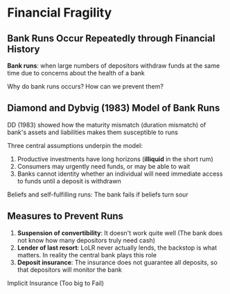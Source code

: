 # Financial Fragility

## Bank Runs Occur Repeatedly through Financial History

**Bank runs**: when large numbers of depositors withdraw funds at the same time due to concerns about the health of a bank

Why do bank runs occurs? How can we prevent them?

## Diamond and Dybvig (1983) Model of Bank Runs

DD (1983) showed how the maturity mismatch (duration mismatch) of bank's assets and liabilities makes them susceptible to runs

Three central assumptions underpin the model:

1. Productive investments have long horizons (**illiquid** in the short rum)
2. Consumers may urgently need funds, or may be able to wait
3. Banks cannot identity whether an individual will need immediate access to funds until a deposit is withdrawn

Beliefs and self-fulfilling runs: The bank fails if beliefs turn sour

## Measures to Prevent Runs

1. **Suspension of convertibility**: It doesn't work quite well (The bank does not know how many depositors truly need cash)
2. **Lender of last resort**: LoLR never actually lends, the backstop is what matters. In reality the central bank plays this role
3. **Deposit insurance**: The insurance does not guarantee all deposits, so that depositors will monitor the bank

Implicit Insurance (Too big to Fail)
